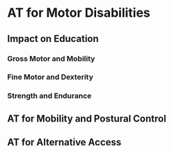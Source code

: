 # AT for Motor Disabilities

## Impact on Education

### Gross Motor and Mobility

### Fine Motor and Dexterity

### Strength and Endurance

## AT for Mobility and Postural Control

## AT for Alternative Access
